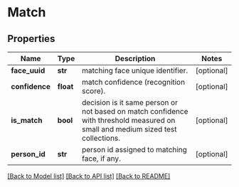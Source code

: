 # Match

## Properties
Name | Type | Description | Notes
------------ | ------------- | ------------- | -------------
**face_uuid** | **str** | matching face unique identifier. | [optional] 
**confidence** | **float** | match confidence (recognition score). | [optional] 
**is_match** | **bool** | decision is it same person or not based on match confidence with threshold measured on small and medium sized test collections. | [optional] 
**person_id** | **str** | person id assigned to matching face, if any. | [optional] 

[[Back to Model list]](../README.md#documentation-for-models) [[Back to API list]](../README.md#documentation-for-api-endpoints) [[Back to README]](../README.md)


